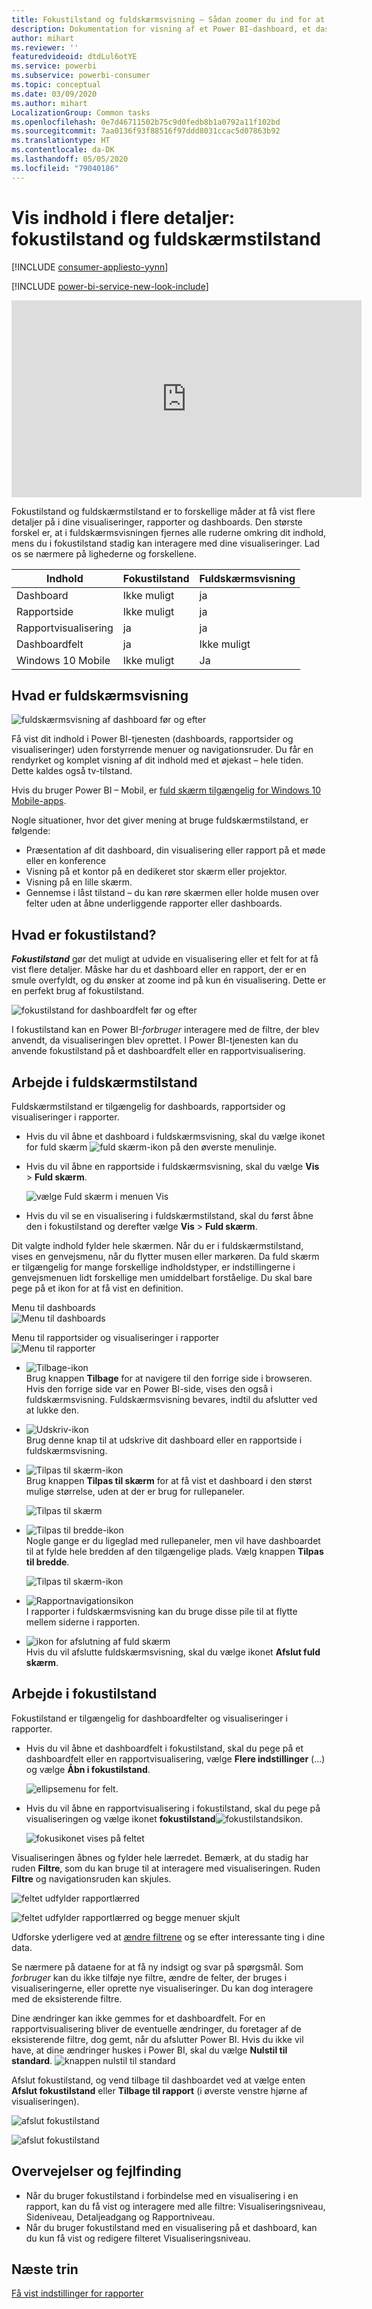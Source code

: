 ```yaml
---
title: Fokustilstand og fuldskærmsvisning – Sådan zoomer du ind for at få vist flere detaljer
description: Dokumentation for visning af et Power BI-dashboard, et dashboardfelt, en rapport eller en rapportvisualisering i fokustilstand eller fuldskærmsvisning
author: mihart
ms.reviewer: ''
featuredvideoid: dtdLul6otYE
ms.service: powerbi
ms.subservice: powerbi-consumer
ms.topic: conceptual
ms.date: 03/09/2020
ms.author: mihart
LocalizationGroup: Common tasks
ms.openlocfilehash: 0e7d46711502b75c9d0fedb8b1a0792a11f102bd
ms.sourcegitcommit: 7aa0136f93f88516f97ddd8031ccac5d07863b92
ms.translationtype: HT
ms.contentlocale: da-DK
ms.lasthandoff: 05/05/2020
ms.locfileid: "79040186"
---
```

# <a name="display-content-in-more-detail-focus-mode-and-full-screen-mode"></a>Vis indhold i flere detaljer: fokustilstand og fuldskærmstilstand

[!INCLUDE [consumer-appliesto-yynn](../includes/consumer-appliesto-yynn.md)]

[!INCLUDE [power-bi-service-new-look-include](../includes/power-bi-service-new-look-include.md)]    

<iframe width="560" height="315" src="https://www.youtube.com/embed/dtdLul6otYE" frameborder="0" allowfullscreen></iframe>

Fokustilstand og fuldskærmstilstand er to forskellige måder at få vist flere detaljer på i dine visualiseringer, rapporter og dashboards.  Den største forskel er, at i fuldskærmsvisningen fjernes alle ruderne omkring dit indhold, mens du i fokustilstand stadig kan interagere med dine visualiseringer. Lad os se nærmere på lighederne og forskellene.  

|Indhold    | Fokustilstand  |Fuldskærmsvisning  |
|---------|---------|----------------------|
|Dashboard     |   Ikke muligt     | ja |
|Rapportside   | Ikke muligt  | ja|
|Rapportvisualisering | ja    | ja |
|Dashboardfelt | ja    | Ikke muligt |
|Windows 10 Mobile | Ikke muligt | Ja |

## <a name="what-is-full-screen-mode"></a>Hvad er fuldskærmsvisning

![fuldskærmsvisning af dashboard før og efter](media/end-user-focus/power-bi-dashboards-focus.png)

Få vist dit indhold i Power BI-tjenesten (dashboards, rapportsider og visualiseringer) uden forstyrrende menuer og navigationsruder.  Du får en rendyrket og komplet visning af dit indhold med et øjekast – hele tiden. Dette kaldes også tv-tilstand.   

Hvis du bruger Power BI – Mobil, er [fuld skærm tilgængelig for Windows 10 Mobile-apps](./mobile/mobile-windows-10-app-presentation-mode.md). 

Nogle situationer, hvor det giver mening at bruge fuldskærmstilstand, er følgende:

* Præsentation af dit dashboard, din visualisering eller rapport på et møde eller en konference
* Visning på et kontor på en dedikeret stor skærm eller projektor.
* Visning på en lille skærm.
* Gennemse i låst tilstand – du kan røre skærmen eller holde musen over felter uden at åbne underliggende rapporter eller dashboards.

## <a name="what-is-focus-mode"></a>Hvad er fokustilstand?

***Fokustilstand*** gør det muligt at udvide en visualisering eller et felt for at få vist flere detaljer.  Måske har du et dashboard eller en rapport, der er en smule overfyldt, og du ønsker at zoome ind på kun én visualisering.  Dette er en perfekt brug af fokustilstand.  

![fokustilstand for dashboardfelt før og efter](media/end-user-focus/power-bi-compare-dash.png)

I fokustilstand kan en Power BI-*forbruger* interagere med de filtre, der blev anvendt, da visualiseringen blev oprettet.  I Power BI-tjenesten kan du anvende fokustilstand på et dashboardfelt eller en rapportvisualisering.

## <a name="working-in-full-screen-mode"></a>Arbejde i fuldskærmstilstand

Fuldskærmstilstand er tilgængelig for dashboards, rapportsider og visualiseringer i rapporter. 

- Hvis du vil åbne et dashboard i fuldskærmsvisning, skal du vælge ikonet for fuld skærm ![fuld skærm-ikon](media/end-user-focus/power-bi-full-screen-icon.png) på den øverste menulinje. 

- Hvis du vil åbne en rapportside i fuldskærmsvisning, skal du vælge **Vis** > **Fuld skærm**.

    ![vælge Fuld skærm i menuen Vis](media/end-user-focus/power-bi-view.png)


- Hvis du vil se en visualisering i fuldskærmstilstand, skal du først åbne den i fokustilstand og derefter vælge **Vis** > **Fuld skærm**.  


Dit valgte indhold fylder hele skærmen.    Når du er i fuldskærmstilstand, vises en genvejsmenu, når du flytter musen eller markøren. Da fuld skærm er tilgængelig for mange forskellige indholdstyper, er indstillingerne i genvejsmenuen lidt forskellige men umiddelbart forståelige.  Du skal bare pege på et ikon for at få vist en definition.

Menu til dashboards    
![Menu til dashboards](media/end-user-focus/power-bi-full-screen-dash.png)    

Menu til rapportsider og visualiseringer i rapporter    
![Menu til rapporter](media/end-user-focus/power-bi-report-full-screen.png)    

  * ![Tilbage-ikon](media/end-user-focus/power-bi-back-icon.png)    
  Brug knappen **Tilbage** for at navigere til den forrige side i browseren. Hvis den forrige side var en Power BI-side, vises den også i fuldskærmsvisning.  Fuldskærmsvisning bevares, indtil du afslutter ved at lukke den.

  * ![Udskriv-ikon](media/end-user-focus/power-bi-print-icon.png)    
  Brug denne knap til at udskrive dit dashboard eller en rapportside i fuldskærmsvisning.

  * ![Tilpas til skærm-ikon](media/end-user-focus/power-bi-fit-to-screen-icon.png)    
    Brug knappen **Tilpas til skærm** for at få vist et dashboard i den størst mulige størrelse, uden at der er brug for rullepaneler.  

    ![Tilpas til skærm](media/end-user-focus/power-bi-fit-screen.png)

  * ![Tilpas til bredde-ikon](media/end-user-focus/power-bi-fit-width.png)       
    Nogle gange er du ligeglad med rullepaneler, men vil have dashboardet til at fylde hele bredden af den tilgængelige plads. Vælg knappen **Tilpas til bredde**.    

    ![Tilpas til skærm-ikon](media/end-user-focus/power-bi-fit-to-width-new.png)

  * ![Rapportnavigationsikon](media/end-user-focus/power-bi-report-nav2.png)       
    I rapporter i fuldskærmsvisning kan du bruge disse pile til at flytte mellem siderne i rapporten.    
  * ![ikon for afslutning af fuld skærm](media/end-user-focus/exit-fullscreen-new.png)     
  Hvis du vil afslutte fuldskærmsvisning, skal du vælge ikonet **Afslut fuld skærm**.

      

## <a name="working-in-focus-mode"></a>Arbejde i fokustilstand

Fokustilstand er tilgængelig for dashboardfelter og visualiseringer i rapporter. 

- Hvis du vil åbne et dashboardfelt i fokustilstand, skal du pege på et dashboardfelt eller en rapportvisualisering, vælge **Flere indstillinger** (...) og vælge **Åbn i fokustilstand**.

    ![ellipsemenu for felt](media/end-user-focus/power-bi-dashboard-focus.png). 

- Hvis du vil åbne en rapportvisualisering i fokustilstand, skal du pege på visualiseringen og vælge ikonet **fokustilstand**![fokustilstandsikon](media/end-user-focus/pbi_popout.jpg).  

   ![fokusikonet vises på feltet](media/end-user-focus/power-bi-hover-focus-icon.png)



Visualiseringen åbnes og fylder hele lærredet. Bemærk, at du stadig har ruden **Filtre**, som du kan bruge til at interagere med visualiseringen. Ruden **Filtre** og navigationsruden kan skjules.

   ![feltet udfylder rapportlærred](media/end-user-focus/power-bi-focus-filter.png)


   ![feltet udfylder rapportlærred og begge menuer skjult](media/end-user-focus/power-bi-menu-collapse.png)  

Udforske yderligere ved at [ændre filtrene](end-user-report-filter.md) og se efter interessante ting i dine data.  

Se nærmere på dataene for at få ny indsigt og svar på spørgsmål. Som *forbruger* kan du ikke tilføje nye filtre, ændre de felter, der bruges i visualiseringerne, eller oprette nye visualiseringer.  Du kan dog interagere med de eksisterende filtre. 

Dine ændringer kan ikke gemmes for et dashboardfelt. For en rapportvisualisering bliver de eventuelle ændringer, du foretager af de eksisterende filtre, dog gemt, når du afslutter Power BI. Hvis du ikke vil have, at dine ændringer huskes i Power BI, skal du vælge **Nulstil til standard**. ![knappen nulstil til standard](media/end-user-focus/power-bi-resets.png)  

Afslut fokustilstand, og vend tilbage til dashboardet ved at vælge enten  **Afslut fokustilstand** eller **Tilbage til rapport** (i øverste venstre hjørne af visualiseringen).

![afslut fokustilstand](media/end-user-focus/power-bi-exit.png)    

![afslut fokustilstand](media/end-user-focus/power-bi-back-to-report.png)  

## <a name="considerations-and-troubleshooting"></a>Overvejelser og fejlfinding

* Når du bruger fokustilstand i forbindelse med en visualisering i en rapport, kan du få vist og interagere med alle filtre: Visualiseringsniveau, Sideniveau, Detaljeadgang og Rapportniveau.    
* Når du bruger fokustilstand med en visualisering på et dashboard, kan du kun få vist og redigere filteret Visualiseringsniveau.

## <a name="next-steps"></a>Næste trin

[Få vist indstillinger for rapporter](end-user-report-view.md)